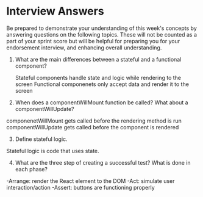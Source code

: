 # Interview Answers
Be prepared to demonstrate your understanding of this week's concepts by answering questions on the following topics. These will not be counted as a part of your sprint score but will be helpful for preparing you for your endorsement interview, and enhancing overall understanding.

1. What are the main differences between a stateful and a functional component?

   Stateful components handle state and logic while rendering to the screen
   Functional componenets only accept data and render it to the screen

2. When does a componentWillMount function be called? What about a componentWillUpdate?

 componenetWillMount gets called before the rendering method is run
 componentWillUpdate gets called before the component is rendered

3. Define stateful logic.

 Stateful logic is code that uses state.

4. What are the three step of creating a successful test? What is done in each phase?

-Arrange: render the React element to the DOM
   -Act: simulate user interaction/action
   -Assert: buttons are functioning properly
